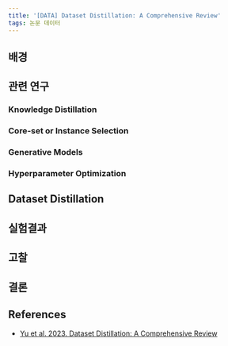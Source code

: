 ```yaml
---
title: '[DATA] Dataset Distillation: A Comprehensive Review'
tags: 논문 데이터  
---
```


## 배경

## 관련 연구

### Knowledge Distillation
### Core-set or Instance Selection
### Generative Models
### Hyperparameter Optimization

## Dataset Distillation

## 실험결과

## 고찰

## 결론

## References
- [Yu et al. 2023. Dataset Distillation: A Comprehensive Review](https://arxiv.org/pdf/2301.07014.pdf)